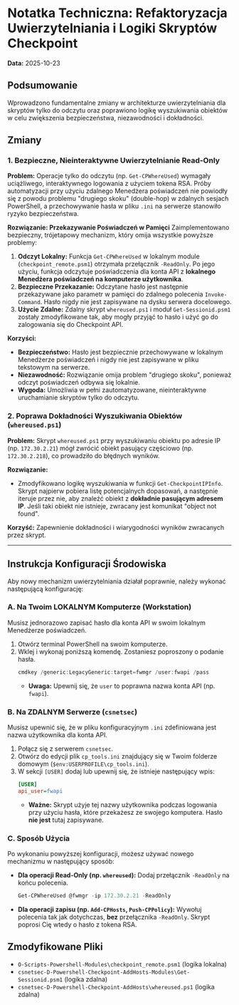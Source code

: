 # Notatka Techniczna: Refaktoryzacja Uwierzytelniania i Logiki Skryptów Checkpoint

**Data:** 2025-10-23

## Podsumowanie

Wprowadzono fundamentalne zmiany w architekturze uwierzytelniania dla skryptów tylko do odczytu oraz poprawiono logikę wyszukiwania obiektów w celu zwiększenia bezpieczeństwa, niezawodności i dokładności.

## Zmiany

### 1. Bezpieczne, Nieinteraktywne Uwierzytelnianie Read-Only

**Problem:**
Operacje tylko do odczytu (np. `Get-CPWhereUsed`) wymagały uciążliwego, interaktywnego logowania z użyciem tokena RSA. Próby automatyzacji przy użyciu zdalnego Menedżera poświadczeń nie powiodły się z powodu problemu "drugiego skoku" (double-hop) w zdalnych sesjach PowerShell, a przechowywanie hasła w pliku `.ini` na serwerze stanowiło ryzyko bezpieczeństwa.

**Rozwiązanie: Przekazywanie Poświadczeń w Pamięci**
Zaimplementowano bezpieczny, trójetapowy mechanizm, który omija wszystkie powyższe problemy:

1.  **Odczyt Lokalny:** Funkcja `Get-CPWhereUsed` w lokalnym module (`checkpoint_remote.psm1`) otrzymała przełącznik `-ReadOnly`. Po jego użyciu, funkcja odczytuje poświadczenia dla konta API z **lokalnego Menedżera poświadczeń na komputerze użytkownika**.
2.  **Bezpieczne Przekazanie:** Odczytane hasło jest następnie przekazywane jako parametr w pamięci do zdalnego polecenia `Invoke-Command`. Hasło nigdy nie jest zapisywane na dysku serwera docelowego.
3.  **Użycie Zdalne:** Zdalny skrypt `whereused.ps1` i moduł `Get-Sessionid.psm1` zostały zmodyfikowane tak, aby mogły przyjąć to hasło i użyć go do zalogowania się do Checkpoint API.

**Korzyści:**
- **Bezpieczeństwo:** Hasło jest bezpiecznie przechowywane w lokalnym Menedżerze poświadczeń i nigdy nie jest zapisywane w pliku tekstowym na serwerze.
- **Niezawodność:** Rozwiązanie omija problem "drugiego skoku", ponieważ odczyt poświadczeń odbywa się lokalnie.
- **Wygoda:** Umożliwia w pełni zautomatyzowane, nieinteraktywne uruchamianie skryptów tylko do odczytu.

### 2. Poprawa Dokładności Wyszukiwania Obiektów (`whereused.ps1`)

**Problem:**
Skrypt `whereused.ps1` przy wyszukiwaniu obiektu po adresie IP (np. `172.30.2.21`) mógł zwrócić obiekt pasujący częściowo (np. `172.30.2.218`), co prowadziło do błędnych wyników.

**Rozwiązanie:**
- Zmodyfikowano logikę wyszukiwania w funkcji `Get-CheckpointIPInfo`. Skrypt najpierw pobiera listę potencjalnych dopasowań, a następnie iteruje przez nie, aby znaleźć obiekt z **dokładnie pasującym adresem IP**. Jeśli taki obiekt nie istnieje, zwracany jest komunikat "object not found".

**Korzyść:**
Zapewnienie dokładności i wiarygodności wyników zwracanych przez skrypt.

---

## Instrukcja Konfiguracji Środowiska

Aby nowy mechanizm uwierzytelniania działał poprawnie, należy wykonać następującą konfigurację:

### A. Na Twoim LOKALNYM Komputerze (Workstation)

Musisz jednorazowo zapisać hasło dla konta API w swoim lokalnym Menedżerze poświadczeń.

1.  Otwórz terminal PowerShell na swoim komputerze.
2.  Wklej i wykonaj poniższą komendę. Zostaniesz poproszony o podanie hasła.
    ```powershell
    cmdkey /generic:LegacyGeneric:target=fwmgr /user:fwapi /pass
    ```
    *   **Uwaga:** Upewnij się, że `user` to poprawna nazwa konta API (np. `fwapi`).

### B. Na ZDALNYM Serwerze (`csnetsec`)

Musisz upewnić się, że w pliku konfiguracyjnym `.ini` zdefiniowana jest nazwa użytkownika dla konta API.

1.  Połącz się z serwerem `csnetsec`.
2.  Otwórz do edycji plik `cp_tools.ini` znajdujący się w Twoim folderze domowym (`$env:USERPROFILE\cp_tools.ini`).
3.  W sekcji `[USER]` dodaj lub upewnij się, że istnieje następujący wpis:
    ```ini
    [USER]
    api_user=fwapi
    ```
    *   **Ważne:** Skrypt użyje tej nazwy użytkownika podczas logowania przy użyciu hasła, które przekażesz ze swojego komputera. Hasło **nie jest** tutaj zapisywane.

### C. Sposób Użycia

Po wykonaniu powyższej konfiguracji, możesz używać nowego mechanizmu w następujący sposób:

-   **Dla operacji Read-Only (np. `whereused`):**
    Dodaj przełącznik `-ReadOnly` na końcu polecenia.
    ```powershell
    Get-CPWhereUsed @fwmgr -ip 172.30.2.21 -ReadOnly
    ```

-   **Dla operacji zapisu (np. `Add-CPHosts`, `Push-CPPolicy`):**
    Wywołuj polecenia tak jak dotychczas, **bez** przełącznika `-ReadOnly`. Skrypt poprosi Cię wtedy o hasło z tokena RSA.

## Zmodyfikowane Pliki

-   `O-Scripts-Powershell-Modules\checkpoint_remote.psm1` (logika lokalna)
-   `csnetsec-D-Powershell-Checkpoint-AddHosts-Modules\Get-Sessionid.psm1` (logika zdalna)
-   `csnetsec-D-Powershell-Checkpoint-AddHosts\whereused.ps1` (logika zdalna)

